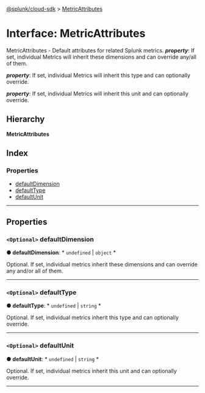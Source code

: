 [@splunk/cloud-sdk](../README.md) > [MetricAttributes](../interfaces/metricattributes.md)

# Interface: MetricAttributes

MetricAttributes - Default attributes for related Splunk metrics.
*__property__*: If set, individual Metrics will inherit these dimensions and can override any/all of them.

*__property__*: If set, individual Metrics will inherit this type and can optionally override.

*__property__*: If set, individual Metrics will inherit this unit and can optionally override.

## Hierarchy

**MetricAttributes**

## Index

### Properties

* [defaultDimension](metricattributes.md#defaultdimension)
* [defaultType](metricattributes.md#defaulttype)
* [defaultUnit](metricattributes.md#defaultunit)

---

## Properties

<a id="defaultdimension"></a>

### `<Optional>` defaultDimension

**● defaultDimension**: * `undefined` &#124; `object`
*

Optional. If set, individual metrics inherit these dimensions and can override any and/or all of them.

___
<a id="defaulttype"></a>

### `<Optional>` defaultType

**● defaultType**: * `undefined` &#124; `string`
*

Optional. If set, individual metrics inherit this type and can optionally override.

___
<a id="defaultunit"></a>

### `<Optional>` defaultUnit

**● defaultUnit**: * `undefined` &#124; `string`
*

Optional. If set, individual metrics inherit this unit and can optionally override.

___

